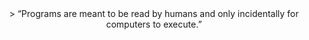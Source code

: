 <div align="center">
> “Programs are meant to be read by humans and only incidentally for computers to execute.”
</div>
